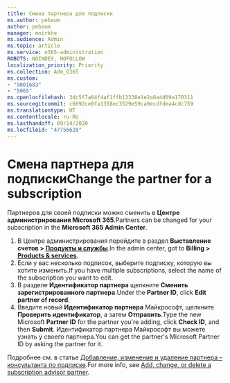```yaml
---
title: Смена партнера для подписки
ms.author: pebaum
author: pebaum
manager: mnirkhe
ms.audience: Admin
ms.topic: article
ms.service: o365-administration
ROBOTS: NOINDEX, NOFOLLOW
localization_priority: Priority
ms.collection: Adm_O365
ms.custom:
- "9001683"
- "5065"
ms.openlocfilehash: 3dc5f7a64f4af1ffb13338e1e2a8a4d09a170311
ms.sourcegitcommit: c6692ce0fa1358ec3529e59ca0ecdfdea4cdc759
ms.translationtype: HT
ms.contentlocale: ru-RU
ms.lasthandoff: 09/14/2020
ms.locfileid: "47756620"
---
```

# <a name="change-the-partner-for-a-subscription"></a><span data-ttu-id="fef13-102">Смена партнера для подписки</span><span class="sxs-lookup"><span data-stu-id="fef13-102">Change the partner for a subscription</span></span>

<span data-ttu-id="fef13-103">Партнеров для своей подписки можно сменить в **Центре администрирования Microsoft 365**.</span><span class="sxs-lookup"><span data-stu-id="fef13-103">Partners can be changed for your subscription in the **Microsoft 365 Admin Center**.</span></span>

1. <span data-ttu-id="fef13-104">В Центре администрирования перейдите в раздел **Выставление счетов > [Продукты и службы](https://go.microsoft.com/fwlink/p/?linkid=842054)**.</span><span class="sxs-lookup"><span data-stu-id="fef13-104">In the admin center, got to **Billing > [Products & services](https://go.microsoft.com/fwlink/p/?linkid=842054)**.</span></span> 
2. <span data-ttu-id="fef13-105">Если у вас несколько подписок, выберите подписку, которую вы хотите изменить.</span><span class="sxs-lookup"><span data-stu-id="fef13-105">If you have multiple subscriptions, select the name of the subscription you want to edit.</span></span> 
3. <span data-ttu-id="fef13-106">В разделе **Идентификатор партнера** щелкните **Сменить зарегистрированного партнера**.</span><span class="sxs-lookup"><span data-stu-id="fef13-106">Under the **Partner ID**, click **Edit partner of record**.</span></span>
4. <span data-ttu-id="fef13-107">Введите новый **Идентификатор партнера** Майкрософт, щелкните **Проверить идентификатор**, а затем **Отправить**.</span><span class="sxs-lookup"><span data-stu-id="fef13-107">Type the new Microsoft **Partner ID** for the partner you're adding, click **Check ID**, and then **Submit**.</span></span> <span data-ttu-id="fef13-108">Идентификатор партнера Майкрософт вы можете узнать у своего партнера.</span><span class="sxs-lookup"><span data-stu-id="fef13-108">You can get the partner's Microsoft Partner ID by asking the partner for it.</span></span>

<span data-ttu-id="fef13-109">Подробнее см. в статье [Добавление, изменение и удаление партнера – консультанта по подписке](https://docs.microsoft.com/microsoft-365/admin/misc/add-partner).</span><span class="sxs-lookup"><span data-stu-id="fef13-109">For more info, see [Add, change, or delete a subscription advisor partner](https://docs.microsoft.com/microsoft-365/admin/misc/add-partner).</span></span> 
